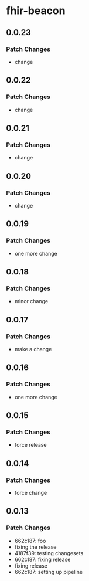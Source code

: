 # fhir-beacon

## 0.0.23

### Patch Changes

- change

## 0.0.22

### Patch Changes

- change

## 0.0.21

### Patch Changes

- change

## 0.0.20

### Patch Changes

- change

## 0.0.19

### Patch Changes

- one more change

## 0.0.18

### Patch Changes

- minor change

## 0.0.17

### Patch Changes

- make a change

## 0.0.16

### Patch Changes

- one more change

## 0.0.15

### Patch Changes

- force release

## 0.0.14

### Patch Changes

- force change

## 0.0.13

### Patch Changes

- 662c187: foo
- fixing the release
- 4187f39: testing changesets
- 662c187: fixing release
- fixing release
- 662c187: setting up pipeline
